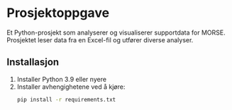 
# Prosjektoppgave

Et Python-prosjekt som analyserer og visualiserer supportdata for MORSE.
Prosjektet leser data fra en Excel-fil og utfører diverse analyser.

## Installasjon
1. Installer Python 3.9 eller nyere
2. Installer avhengighetene ved å kjøre:
    ``` bash
   pip install -r requirements.txt
   ```



